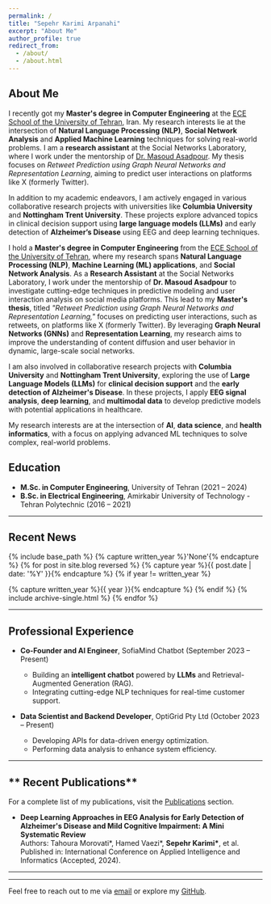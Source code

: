 ```yaml
---
permalink: /
title: "Sepehr Karimi Arpanahi"
excerpt: "About Me"
author_profile: true
redirect_from: 
  - /about/
  - /about.html
---
```


## **About Me**

I recently got my **Master's degree in Computer Engineering** at the [ECE School of the University of Tehran](https://ece.ut.ac.ir/en/ece), Iran. My research interests lie at the intersection of **Natural Language Processing (NLP)**, **Social Network Analysis** and **Applied Machine Learning** techniques for solving real-world problems. I am a **research assistant** at the Social Networks Laboratory, where I work under the mentorship of [Dr. Masoud Asadpour](https://scholar.google.com/citations?user=MKwwcvIAAAAJ&hl=en). My thesis focuses on *Retweet Prediction using Graph Neural Networks and Representation Learning*, aiming to predict user interactions on platforms like X (formerly Twitter).

In addition to my academic endeavors, I am actively engaged in various collaborative research projects with universities like **Columbia University** and **Nottingham Trent University**. These projects explore advanced topics in clinical decision support using **large language models (LLMs)** and early detection of **Alzheimer’s Disease** using EEG and deep learning techniques.




I hold a **Master's degree in Computer Engineering** from the [ECE School of the University of Tehran](https://ece.ut.ac.ir/en/ece), where my research spans **Natural Language Processing (NLP)**, **Machine Learning (ML) applications**, and **Social Network Analysis**. As a **Research Assistant** at the Social Networks Laboratory, I work under the mentorship of **Dr. Masoud Asadpour** to investigate cutting-edge techniques in predictive modeling and user interaction analysis on social media platforms. This lead to my **Master's thesis**, titled *"Retweet Prediction using Graph Neural Networks and Representation Learning,"* focuses on predicting user interactions, such as retweets, on platforms like X (formerly Twitter). By leveraging **Graph Neural Networks (GNNs)** and **Representation Learning**, my research aims to improve the understanding of content diffusion and user behavior in dynamic, large-scale social networks.

I am also involved in collaborative research projects with **Columbia University** and **Nottingham Trent University**, exploring the use of **Large Language Models (LLMs)** for **clinical decision support** and the **early detection of Alzheimer's Disease**. In these projects, I apply **EEG signal analysis**, **deep learning**, and **multimodal data** to develop predictive models with potential applications in healthcare.

My research interests are at the intersection of **AI**, **data science**, and **health informatics**, with a focus on applying advanced ML techniques to solve complex, real-world problems.





## **Education**
- **M.Sc. in Computer Engineering**, University of Tehran (2021 – 2024)  
- **B.Sc. in Electrical Engineering**, Amirkabir University of Technology - Tehran Polytechnic (2016 – 2021)  

<!-- ---

## **RECENT Research Experience**
- **Research Assistant**, Social Network Laboratory, University of Tehran (October 2021 – Present)  

  - Developing models for interaction prediction on Twitter (X) using **graph-based embeddings** and **textual features**.  
  - Focused on leveraging Graph Attention Networks for network representation learning.  

- **Research Assistant**, Columbia University, USA (January 2024 – Present)  

  - Developing LLM-based pipelines for real-time **clinical decision support** systems.  
  - Researching the optimization of in-context learning for **diagnostic applications**.

- **Research Assistant**, Nottingham Trent University, UK (February 2024 – Present)  

  - Conducting a **systematic review** of deep learning methods applied to EEG data for detecting Alzheimer’s Disease.  
  - Collaborating with multidisciplinary teams for neurodegenerative disease research.  

- **Research Assistant**, Computational Intelligence Laboratory, Amirkabir University (January 2021 – September 2021)  
  - Explored **Deep Reinforcement Learning** (Deep RL) approaches for differential game solutions.   -->


---
## **Recent News**

{% include base_path %}
{% capture written_year %}'None'{% endcapture %}
{% for post in site.blog reversed %}
  {% capture year %}{{ post.date | date: '%Y' }}{% endcapture %}
  {% if year != written_year %}
  
  {% capture written_year %}{{ year }}{% endcapture %}
  {% endif %}
  {% include archive-single.html %}
{% endfor %}



---

## **Professional Experience**
- **Co-Founder and AI Engineer**, SofiaMind Chatbot (September 2023 – Present)  
  - Building an **intelligent chatbot** powered by **LLMs** and Retrieval-Augmented Generation (RAG).  
  - Integrating cutting-edge NLP techniques for real-time customer support.  

- **Data Scientist and Backend Developer**, OptiGrid Pty Ltd (October 2023 – Present)  
  - Developing APIs for data-driven energy optimization.  
  - Performing data analysis to enhance system efficiency.  

---
## ** Recent Publications**
For a complete list of my publications, visit the [Publications](/publications/) section.  
- **Deep Learning Approaches in EEG Analysis for Early Detection of Alzheimer's Disease and Mild Cognitive Impairment: A Mini Systematic Review**  
  Authors: Tahoura Morovati\*, Hamed Vaezi\*, **Sepehr Karimi\***, et al.  
  Published in: International Conference on Applied Intelligence and Informatics (Accepted, 2024).  

<!-- - **Enhancing Alzheimer's Detection with Reasoning-Augmented In-Context Learning**  
  Authors: MohammadJavad Momeni\*, **Sepehr Karimi\***, Dr. Maryam Zolnoori  
  Status: Under preparation.   -->

---


---


Feel free to reach out to me via [email](mailto:sepkarimia@gmail.com) or explore my [GitHub](https://github.com/sepehr-karimi).